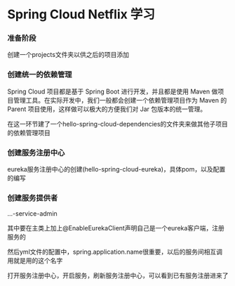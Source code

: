# Spring Cloud Netflix 学习

### 准备阶段

创建一个projects文件夹以供之后的项目添加


### 创建统一的依赖管理

Spring Cloud 项目都是基于 Spring Boot 进行开发，并且都是使用 Maven 做项目管理工具。在实际开发中，我们一般都会创建一个依赖管理项目作为 Maven 的 Parent 项目使用，这样做可以极大的方便我们对 Jar 包版本的统一管理。

在这一环节建了一个hello-spring-cloud-dependencies的文件夹来做其他子项目的依赖管理项目

### 创建服务注册中心
eureka服务注册中心的创建(hello-spring-cloud-eureka)，具体pom，以及配置的编写
### 创建服务提供者
...-service-admin

其中要在主类上加上@EnableEurekaClient声明自己是一个eureka客户端，注册服务的

然后yml文件的配置中，spring.application.name很重要，以后的服务间相互调用就是用的这个名字

打开服务注册中心，开启服务，刷新服务注册中心，可以看到已有服务注册进来了